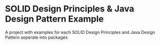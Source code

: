 
# SOLID Design Principles & Java Design Pattern Example

A project with examples for each SOLID Design Principles and Java Design Pattern seperate into packages


